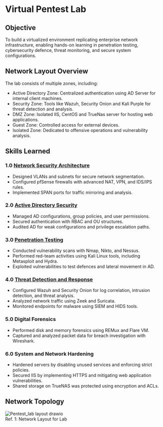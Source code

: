 # Virtual Pentest Lab  

## Objective  
To build a virtualized environment replicating enterprise network infrastructure, enabling hands-on learning in penetration testing, cybersecurity defence, threat monitoring, and secure system configurations.  

## Network Layout Overview  
The lab consists of multiple zones, including:  
- Active Directory Zone: Centralized authentication using AD Server for internal client machines.  
- Security Zone: Tools like Wazuh, Security Onion and Kali Purple for threat detection and analysis.  
- DMZ Zone: Isolated IIS, CentOS and TrueNas server for hosting web applications.  
- Guest Zone: Controlled access for external devices.  
- Isolated Zone: Dedicated to offensive operations and vulnerability analysis.  

## Skills Learned  
### 1.0 [Network Security Architecture](https://github.com/H20-Jenish/Detection-lab/blob/main/1.0%20Network_Security_Architecture/1.0%20Network_Security_Architecture.md)
- Designed VLANs and subnets for secure network segmentation.  
- Configured pfSense firewalls with advanced NAT, VPN, and IDS/IPS rules.  
- Implemented SPAN ports for traffic mirroring and analysis.  

### 2.0 [Active Directory Security](https://github.com/H20-Jenish/Detection-lab/blob/main/2.0%20Active%20Directory%20Security/2.0%20Active%20Directory%20Security.md)
- Managed AD configurations, group policies, and user permissions.  
- Secured authentication with RBAC and OU structures.  
- Audited AD for weak configurations and privilege escalation paths.  

### 3.0 [Penetration Testing](https://github.com/H20-Jenish/Detection-lab/blob/main/3.0%20Penetration%20Testing/3.0%20Penetration%20Testing.md)
- Conducted vulnerability scans with Nmap, Nikto, and Nessus.  
- Performed red-team activities using Kali Linux tools, including Metasploit and Hydra.  
- Exploited vulnerabilities to test defences and lateral movement in AD.  

### 4.0 [Threat Detection and Response](https://github.com/H20-Jenish/Detection-lab/blob/main/4.0%20Threat%20Detection%20and%20Response/4.0%20Threat%20Detection%20and%20Response.md)  
- Configured Wazuh and Security Onion for log correlation, intrusion detection, and threat analysis.  
- Analyzed network traffic using Zeek and Suricata.  
- Monitored endpoints for malware using SIEM and HIDS tools.  

### 5.0 Digital Forensics  
- Performed disk and memory forensics using REMux and Flare VM.  
- Captured and analyzed packet data for breach investigation with Wireshark.  

### 6.0 System and Network Hardening  
- Hardened servers by disabling unused services and enforcing strict policies.  
- Secured IIS by implementing HTTPS and mitigating web application vulnerabilities.  
- Shared storage on TrueNAS was protected using encryption and ACLs.  

## Network Topology
![Pentest_lab layout drawio](https://github.com/user-attachments/assets/4082d708-9abf-4e0b-89a5-f43cd9cc7cf3)
<br> <a> Ref. 1: Network Layout for Lab </a></br>
